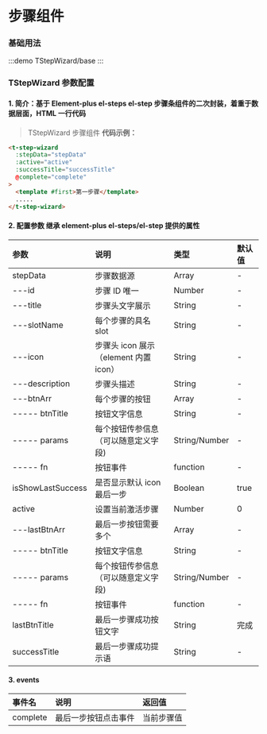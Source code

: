 # 步骤组件

### 基础用法

:::demo
TStepWizard/base
:::

### TStepWizard 参数配置

#### 1. 简介：基于 Element-plus el-steps el-step 步骤条组件的二次封装，着重于数据层面，HTML 一行代码

> TStepWizard 步骤组件 **代码示例：**

```html
<t-step-wizard
  :stepData="stepData"
  :active="active"
  :successTitle="successTitle"
  @complete="complete"
>
  <template #first>第一步骤</template>
  .....
</t-step-wizard>
```

#### 2. 配置参数 继承 element-plus el-steps/el-step 提供的属性

| 参数              | 说明                                  | 类型          | 默认值 |
| :---------------- | :------------------------------------ | :------------ | :----- |
| stepData          | 步骤数据源                            | Array         | -      |
| ---id             | 步骤 ID 唯一                          | Number        | -      |
| ---title          | 步骤头文字展示                        | String        | -      |
| ---slotName       | 每个步骤的具名 slot                   | String        | -      |
| ---icon           | 步骤头 icon 展示（element 内置 icon） | String        | -      |
| ---description    | 步骤头描述                            | String        | -      |
| ---btnArr         | 每个步骤的按钮                        | Array         | -      |
| ----- btnTitle    | 按钮文字信息                          | String        | -      |
| ----- params      | 每个按钮传参信息（可以随意定义字段)   | String/Number | -      |
| ----- fn          | 按钮事件                              | function      | -      |
| isShowLastSuccess | 是否显示默认 icon 最后一步            | Boolean       | true   |
| active            | 设置当前激活步骤                      | Number        | 0      |
| ---lastBtnArr     | 最后一步按钮需要多个                  | Array         | -      |
| ----- btnTitle    | 按钮文字信息                          | String        | -      |
| ----- params      | 每个按钮传参信息（可以随意定义字段)   | String/Number | -      |
| ----- fn          | 按钮事件                              | function      | -      |
| lastBtnTitle      | 最后一步骤成功按钮文字                | String        | 完成   |
| successTitle      | 最后一步骤成功提示语                  | String        | -      |

#### 3. events

| 事件名   | 说明                 | 返回值     |
| :------- | :------------------- | :--------- |
| complete | 最后一步按钮点击事件 | 当前步骤值 |

